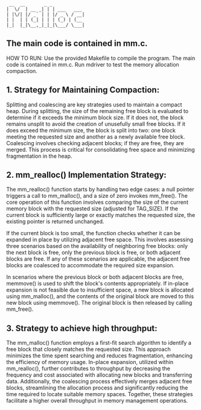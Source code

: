 ```
 __  __       _ _
|  \/  | __ _| | | ___   ___
| |\/| |/ _` | | |/ _ \ / __|
| |  | | (_| | | | (_) | (__
|_|  |_|\__,_|_|_|\___/ \___|
```

## The main code is contained in mm.c.

HOW TO RUN: Use the provided Makefile to compile the program. The main code is contained in mm.c. Run mdriver to test the memory allocation compaction.

## 1. Strategy for Maintaining Compaction:

Splitting and coalescing are key strategies used to maintain a compact heap. During splitting, the size of the remaining free block is evaluated to determine if it exceeds the minimum block size. If it does not, the block remains unsplit to avoid the creation of unusefully small free blocks. If it does exceed the minimum size, the block is split into two: one block meeting the requested size and another as a newly available free block. Coalescing involves checking adjacent blocks; if they are free, they are merged. This process is critical for consolidating free space and minimizing fragmentation in the heap.

## 2. mm_realloc() Implementation Strategy:

The mm_realloc() function starts by handling two edge cases: a null pointer triggers a call to mm_malloc(), and a size of zero invokes mm_free(). The core operation of this function involves comparing the size of the current memory block with the requested size (adjusted for TAG_SIZE). If the current block is sufficiently large or exactly matches the requested size, the existing pointer is returned unchanged.

If the current block is too small, the function checks whether it can be expanded in place by utilizing adjacent free space. This involves assessing three scenarios based on the availability of neighboring free blocks: only the next block is free, only the previous block is free, or both adjacent blocks are free. If any of these scenarios are applicable, the adjacent free blocks are coalesced to accommodate the required size expansion.

In scenarios where the previous block or both adjacent blocks are free, memmove() is used to shift the block's contents appropriately. If in-place expansion is not feasible due to insufficient space, a new block is allocated using mm_malloc(), and the contents of the original block are moved to this new block using memmove(). The original block is then released by calling mm_free().

## 3. Strategy to achieve high throughput:

The mm_malloc() function employs a first-fit search algorithm to identify a free block that closely matches the requested size. This approach minimizes the time spent searching and reduces fragmentation, enhancing the efficiency of memory usage. In-place expansion, utilized within mm_realloc(), further contributes to throughput by decreasing the frequency and cost associated with allocating new blocks and transferring data. Additionally, the coalescing process effectively merges adjacent free blocks, streamlining the allocation process and significantly reducing the time required to locate suitable memory spaces. Together, these strategies facilitate a higher overall throughput in memory management operations.
